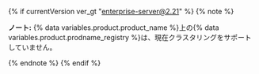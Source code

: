 {% if currentVersion ver_gt "enterprise-server@2.21" %}
{% note %}

**ノート:** {% data variables.product.product_name %}上の{% data variables.product.prodname_registry %}は、現在クラスタリングをサポートしていません。

{% endnote %}
{% endif %}
